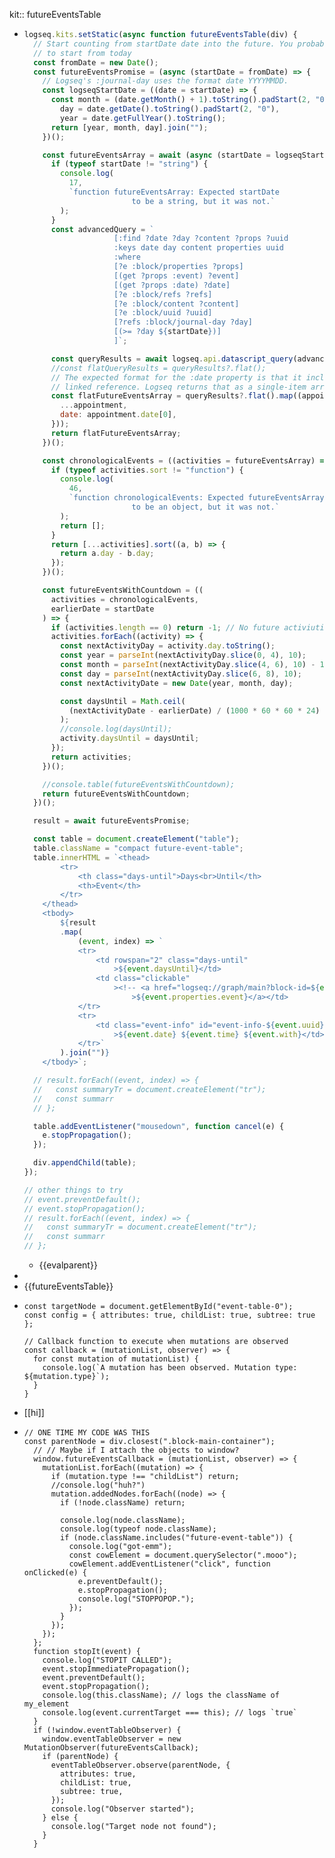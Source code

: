 kit:: futureEventsTable

- ```javascript
  logseq.kits.setStatic(async function futureEventsTable(div) {
    // Start counting from startDate date into the future. You probably want
    // to start from today
    const fromDate = new Date();
    const futureEventsPromise = (async (startDate = fromDate) => {
      // Logseq's :journal-day uses the format date YYYYMMDD.
      const logseqStartDate = ((date = startDate) => {
        const month = (date.getMonth() + 1).toString().padStart(2, "0"),
          day = date.getDate().toString().padStart(2, "0"),
          year = date.getFullYear().toString();
        return [year, month, day].join("");
      })();
  
      const futureEventsArray = await (async (startDate = logseqStartDate) => {
        if (typeof startDate != "string") {
          console.log(
            17,
            `function futureEventsArray: Expected startDate
                          to be a string, but it was not.`
          );
        }
        const advancedQuery = `
                      [:find ?date ?day ?content ?props ?uuid
                      :keys date day content properties uuid
                      :where
                      [?e :block/properties ?props]
                      [(get ?props :event) ?event]
                      [(get ?props :date) ?date] 
                      [?e :block/refs ?refs]
                      [?e :block/content ?content]
                      [?e :block/uuid ?uuid]
                      [?refs :block/journal-day ?day]
                      [(>= ?day ${startDate})]
                      ]`;
  
        const queryResults = await logseq.api.datascript_query(advancedQuery);
        //const flatQueryResults = queryResults?.flat();
        // The expected format for the :date property is that it includes a single
        // linked reference. Logseq returns that as a single-item array.
        const flatFutureEventsArray = queryResults?.flat().map((appointment) => ({
          ...appointment,
          date: appointment.date[0],
        }));
        return flatFutureEventsArray;
      })();
  
      const chronologicalEvents = ((activities = futureEventsArray) => {
        if (typeof activities.sort != "function") {
          console.log(
            46,
            `function chronologicalEvents: Expected futureEventsArray
                          to be an object, but it was not.`
          );
          return [];
        }
        return [...activities].sort((a, b) => {
          return a.day - b.day;
        });
      })();
  
      const futureEventsWithCountdown = ((
        activities = chronologicalEvents,
        earlierDate = startDate
      ) => {
        if (activities.length == 0) return -1; // No future activiuties
        activities.forEach((activity) => {
          const nextActivityDay = activity.day.toString();
          const year = parseInt(nextActivityDay.slice(0, 4), 10);
          const month = parseInt(nextActivityDay.slice(4, 6), 10) - 1; // Adjust for zero-indexed months
          const day = parseInt(nextActivityDay.slice(6, 8), 10);
          const nextActivityDate = new Date(year, month, day);
  
          const daysUntil = Math.ceil(
            (nextActivityDate - earlierDate) / (1000 * 60 * 60 * 24)
          );
          //console.log(daysUntil);
          activity.daysUntil = daysUntil;
        });
        return activities;
      })();
  
      //console.table(futureEventsWithCountdown);
      return futureEventsWithCountdown;
    })();
  
    result = await futureEventsPromise;
  
    const table = document.createElement("table");
    table.className = "compact future-event-table";
    table.innerHTML = `<thead>
          <tr>
              <th class="days-until">Days<br>Until</th>
              <th>Event</th>
          </tr>
      </thead>
      <tbody>
          ${result
          .map(
              (event, index) => `
              <tr>
                  <td rowspan="2" class="days-until"
                      >${event.daysUntil}</td>
                  <td class="clickable"
                      ><!-- <a href="logseq://graph/main?block-id=${event.uuid}">${event.properties.event}</a></td> --><a onclick="document.getElementById('event-info-${event.uuid}').classList.toggle('show');"
                          >${event.properties.event}</a></td>
              </tr>
              <tr>
                  <td class="event-info" id="event-info-${event.uuid}"
                      >${event.date} ${event.time} ${event.with}</td>
              </tr>`
          ).join("")}
      </tbody>`;
  
    // result.forEach((event, index) => {
    //   const summaryTr = document.createElement("tr");
    //   const summarr
    // };
  
    table.addEventListener("mousedown", function cancel(e) {
      e.stopPropagation();
    });
  
    div.appendChild(table);
  });
  
  // other things to try
  // event.preventDefault();
  // event.stopPropagation();
  // result.forEach((event, index) => {
  //   const summaryTr = document.createElement("tr");
  //   const summarr
  // };
  
  ```
	- {{evalparent}}
-
- {{futureEventsTable}}
- ```shell
  const targetNode = document.getElementById("event-table-0");
  const config = { attributes: true, childList: true, subtree: true };
  
  // Callback function to execute when mutations are observed
  const callback = (mutationList, observer) => {
    for const mutation of mutationList) {
      console.log(`A mutation has been observed. Mutation type: ${mutation.type}`);
    }
  }
  ```
- [[hi]]
- ```shell
  // ONE TIME MY CODE WAS THIS
  const parentNode = div.closest(".block-main-container");
    // // Maybe if I attach the objects to window?
    window.futureEventsCallback = (mutationList, observer) => {
      mutationList.forEach((mutation) => {
        if (mutation.type !== "childList") return;
        //console.log("huh?")
        mutation.addedNodes.forEach((node) => {
          if (!node.className) return;
  
          console.log(node.className);
          console.log(typeof node.className);
          if (node.className.includes("future-event-table")) {
            console.log("got-emm");
            const cowElement = document.querySelector(".mooo");
            cowElement.addEventListener("click", function onClicked(e) {
              e.preventDefault();
              e.stopPropagation();
              console.log("STOPPOPOP.");
            });
          }
        });
      });
    };
    function stopIt(event) {
      console.log("STOPIT CALLED");
      event.stopImmediatePropagation();
      event.preventDefault();
      event.stopPropagation();
      console.log(this.className); // logs the className of my_element
      console.log(event.currentTarget === this); // logs `true`
    }
    if (!window.eventTableObserver) {
      window.eventTableObserver = new MutationObserver(futureEventsCallback);
      if (parentNode) {
        eventTableObserver.observe(parentNode, {
          attributes: true,
          childList: true,
          subtree: true,
        });
        console.log("Observer started");
      } else {
        console.log("Target node not found");
      }
    }
  ```
